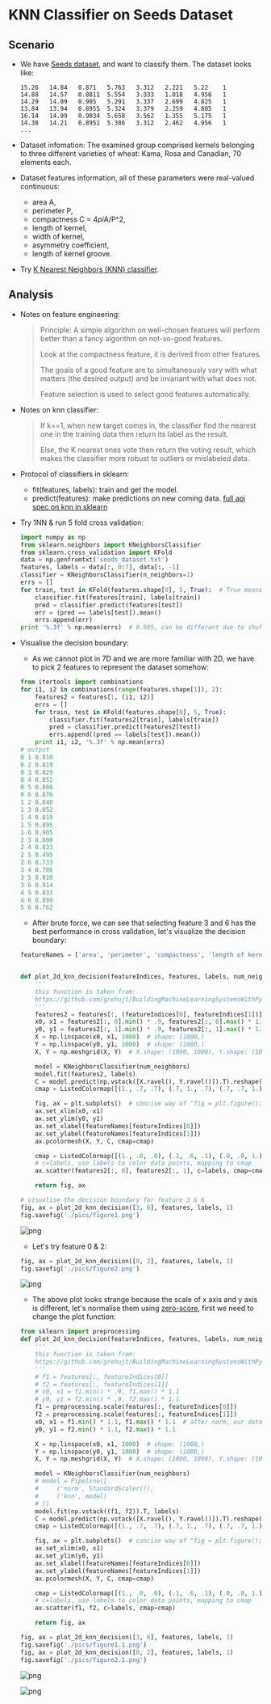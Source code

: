 # KNN Classifier on Seeds Dataset

## Scenario
- We have [Seeds dataset](https://archive.ics.uci.edu/ml/datasets/seeds), and want to classify them. The dataset looks like:

    ```
    15.26   14.84   0.871   5.763   3.312   2.221   5.22    1
    14.88   14.57   0.8811  5.554   3.333   1.018   4.956   1
    14.29   14.09   0.905   5.291   3.337   2.699   4.825   1
    13.84   13.94   0.8955  5.324   3.379   2.259   4.805   1
    16.14   14.99   0.9034  5.658   3.562   1.355   5.175   1
    14.38   14.21   0.8951  5.386   3.312   2.462   4.956   1
    ...
    ```

- Dataset infomation: The examined group comprised kernels belonging to three different varieties of wheat: Kama, Rosa and Canadian, 70 elements each.
- Dataset features information, all of these parameters were real-valued continuous:
    + area A,
    + perimeter P, 
    + compactness C = 4*pi*A/P^2, 
    + length of kernel, 
    + width of kernel, 
    + asymmetry coefficient,
    + length of kernel groove. 
- Try [K Nearest Neighbors (KNN) classifier](http://en.wikipedia.org/wiki/K-nearest_neighbor_algorithm).

## Analysis
- Notes on feature engineering: 

    > Principle: A simple algorithm on well-chosen features will perform better than a fancy algorithm on not-so-good features.
    > 
    > Look at the compactness feature, it is derived from other features.
    > 
    > The goals of a good feature are to simultaneously vary with what matters (the desired output) and be invariant with what does not.
    > 
    > Feature selection is used to select good features automatically.
    
- Notes on knn classifier:

    > If k==1, when new target comes in, the classifier find the nearest one in the training data then return its label as the result.
    > 
    > Else, the K nearest ones vote then return the voting result, which makes the classifier more robust to outliers or mislabeled data.

- Protocol of classifiers in sklearn:
    + fit(features, labels): train and get the model.
    + predict(features): make predictions on new coming data.
    [full api spec on knn in sklearn](http://scikit-learn.org/stable/modules/generated/sklearn.neighbors.KNeighborsClassifier.html)

- Try 1NN & run 5 fold cross validation:

    ```python
    import numpy as np
    from sklearn.neighbors import KNeighborsClassifier
    from sklearn.cross_validation import KFold
    data = np.genfromtxt('seeds_dataset.txt')
    features, labels = data[:, 0:7], data[:, -1]
    classifier = KNeighborsClassifier(n_neighbors=1)
    errs = []
    for train, test in KFold(features.shape[0], 5, True):  # True means we need shuffle the data
        classifier.fit(features[train], labels[train])
        pred = classifier.predict(features[test])
        err = (pred == labels[test]).mean()
        errs.append(err)
    print '%.3f' % np.mean(errs)  # 0.905, can be different due to shuffle
    ```

- Visualise the decision boundary:
    + As we cannot plot in 7D and we are more familiar with 2D, we have to pick 2 features to represent the dataset somehow:

    ```python
    from itertools import combinations
    for i1, i2 in combinations(range(features.shape[1]), 2):
        features2 = features[:, (i1, i2)]
        errs = []
        for train, test in KFold(features.shape[0], 5, True):
            classifier.fit(features2[train], labels[train])
            pred = classifier.predict(features2[test])
            errs.append((pred == labels[test]).mean())
        print i1, i2, '%.3f' % np.mean(errs)
    # output
    0 1 0.810
    0 2 0.819
    0 3 0.829
    0 4 0.852
    0 5 0.886
    0 6 0.876
    1 2 0.848
    1 3 0.852
    1 4 0.819
    1 5 0.895
    1 6 0.905
    2 3 0.800
    2 4 0.833
    2 5 0.495
    2 6 0.733
    3 4 0.786
    3 5 0.810
    3 6 0.914
    4 5 0.833
    4 6 0.890
    5 6 0.762
    ```
    
    + After brute force, we can see that selecting feature 3 and 6 has the best performance in cross validation, let's visualize the decision boundary:

    ```python
    featureNames = ['area', 'perimeter', 'compactness', 'length of kernel', 'width of kernel', 'asymmetry coefficient', 'length of kernel groove']


    def plot_2d_knn_decision(featureIndices, features, labels, num_neighbors=1):
        '''
        this function is taken from:
        https://github.com/grehujt/BuildingMachineLearningSystemsWithPython/blob/master/ch02/figure4_5_sklearn.py
        '''
        features2 = features[:, (featureIndices[0], featureIndices[1])]
        x0, x1 = features2[:, 0].min() * .9, features2[:, 0].max() * 1.1
        y0, y1 = features2[:, 1].min() * .9, features2[:, 1].max() * 1.1
        X = np.linspace(x0, x1, 1000)  # shape: (1000,)
        Y = np.linspace(y0, y1, 1000)  # shape: (1000,)
        X, Y = np.meshgrid(X, Y)  # X.shape: (1000, 1000), Y.shape: (1000, 1000)

        model = KNeighborsClassifier(num_neighbors)
        model.fit(features2, labels)
        C = model.predict(np.vstack([X.ravel(), Y.ravel()]).T).reshape(X.shape)
        cmap = ListedColormap([(1., .7, .7), (.7, 1., .7), (.7, .7, 1.)])

        fig, ax = plt.subplots()  # concise way of "fig = plt.figure(); ax = fig.add_subplot(111)"
        ax.set_xlim(x0, x1)
        ax.set_ylim(y0, y1)
        ax.set_xlabel(featureNames[featureIndices[0]])
        ax.set_ylabel(featureNames[featureIndices[1]])
        ax.pcolormesh(X, Y, C, cmap=cmap)

        cmap = ListedColormap([(1., .0, .0), (.1, .6, .1), (.0, .0, 1.)])
        # c=labels, use labels to color data points, mapping to cmap
        ax.scatter(features2[:, 0], features2[:, 1], c=labels, cmap=cmap)

        return fig, ax

    # visualise the decision boundary for feature 3 & 6
    fig, ax = plot_2d_knn_decision([3, 6], features, labels, 1)
    fig.savefig('./pics/figure1.png')
    ```

    ![png](./pics/figure1.png)

    + Let's try feature 0 & 2:

    ```python
    fig, ax = plot_2d_knn_decision([0, 2], features, labels, 1)
    fig.savefig('./pics/figure2.png')
    ```

    ![png](./pics/figure2.png)

    + The above plot looks strange because the scale of x axis and y axis is different, let's normalise them using [zero-score](https://en.wikipedia.org/wiki/Standard_score), first we need to change the plot function:

    ```python
    from sklearn import preprocessing
    def plot_2d_knn_decision(featureIndices, features, labels, num_neighbors=1):
        '''
        this function is taken from:
        https://github.com/grehujt/BuildingMachineLearningSystemsWithPython/blob/master/ch02/figure4_5_sklearn.py
        '''
        # f1 = features[:, featureIndices[0]]
        # f2 = features[:, featureIndices[1]]
        # x0, x1 = f1.min() * .9, f1.max() * 1.1
        # y0, y1 = f2.min() * .9, f2.max() * 1.1
        f1 = preprocessing.scale(features[:, featureIndices[0]])
        f2 = preprocessing.scale(features[:, featureIndices[1]])
        x0, x1 = f1.min() * 1.1, f1.max() * 1.1  # after norm, our data can be less than zero
        y0, y1 = f2.min() * 1.1, f2.max() * 1.1

        X = np.linspace(x0, x1, 1000)  # shape: (1000,)
        Y = np.linspace(y0, y1, 1000)  # shape: (1000,)
        X, Y = np.meshgrid(X, Y)  # X.shape: (1000, 1000), Y.shape: (1000, 1000)

        model = KNeighborsClassifier(num_neighbors)
        # model = Pipeline([
        #     ('norm', StandardScaler()),
        #     ('knn', model)
        # ])
        model.fit(np.vstack((f1, f2)).T, labels)
        C = model.predict(np.vstack([X.ravel(), Y.ravel()]).T).reshape(X.shape)
        cmap = ListedColormap([(1., .7, .7), (.7, 1., .7), (.7, .7, 1.)])

        fig, ax = plt.subplots()  # concise way of "fig = plt.figure(); ax = fig.add_subplot(111)"
        ax.set_xlim(x0, x1)
        ax.set_ylim(y0, y1)
        ax.set_xlabel(featureNames[featureIndices[0]])
        ax.set_ylabel(featureNames[featureIndices[1]])
        ax.pcolormesh(X, Y, C, cmap=cmap)

        cmap = ListedColormap([(1., .0, .0), (.1, .6, .1), (.0, .0, 1.)])
        # c=labels, use labels to color data points, mapping to cmap
        ax.scatter(f1, f2, c=labels, cmap=cmap)

        return fig, ax

    fig, ax = plot_2d_knn_decision([3, 6], features, labels, 1)
    fig.savefig('./pics/figure1.1.png')
    fig, ax = plot_2d_knn_decision([0, 2], features, labels, 1)
    fig.savefig('./pics/figure2.1.png')
    ```

    ![png](./pics/figure1.1.png)

    ![png](./pics/figure2.1.png)
